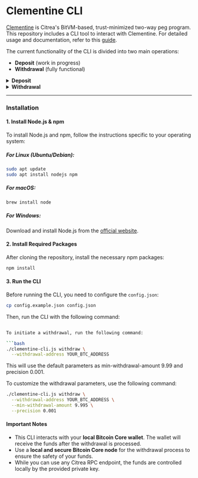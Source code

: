 # Clementine CLI

[Clementine](https://github.com/chainwayxyz/clementine) is Citrea's BitVM-based, trust-minimized two-way peg program. This repository includes a CLI tool to interact with Clementine. For detailed usage and documentation, refer to this [guide](https://docs.citrea.xyz).

The current functionality of the CLI is divided into two main operations:
- **Deposit** (work in progress)
- **Withdrawal** (fully functional)

<details>
  <summary><strong>Deposit</strong></summary>

Currently, the deposit operation is provided through a [UI](https://citrea.xyz/bridge). The primary function is to communicate with a backend that generates a deposit address tied to the user's EVM address and initiates backend tasks for BitVM pre-signature collection.

In the future, we plan to migrate the deposit functionality into this CLI. The implementation is still **work in progress**.

</details>

<details>
  <summary><strong>Withdrawal</strong></summary>

The withdrawal operation is fully functional via this CLI. Users can initiate a withdrawal from Clementine using two main parameters:
- `min-withdrawal-amount`: The minimum BTC amount the user wants to withdraw.
- `precision`: The decrement step for the withdrawal amount.

The program will start publishing withdrawal intents, beginning with 10 BTC and decreasing in equal steps defined by the precision parameter. If there is no response from the Citrea node, the program will cancel the operation at the specified minimum withdrawal amount.

### Example:
A user runs the CLI with `min-withdrawal-amount 9.995` and `precision 0.001`. The CLI will publish withdrawal intents as follows:
1. Request **10 BTC**, if no response:
2. Request **9.999 BTC**, if no response:
3. Request **9.998 BTC**, if no response:
4. Request **9.997 BTC**, if no response:
5. Request **9.996 BTC**, if no response:
6. Request **9.995 BTC**, if no response:
7. Cancel the operation if there is no response at 9.5 BTC.

</details>

---

### Installation

#### 1. Install Node.js & npm
To install Node.js and npm, follow the instructions specific to your operating system:

##### For Linux (Ubuntu/Debian):
```bash
sudo apt update
sudo apt install nodejs npm
```

##### For macOS:
```bash
brew install node
```

##### For Windows:
Download and install Node.js from the [official website](https://nodejs.org/).

#### 2. Install Required Packages
After cloning the repository, install the necessary npm packages:
```bash
npm install
```

#### 3. Run the CLI

Before running the CLI, you need to configure the `config.json`:

```bash
cp config.example.json config.json
```

Then, run the CLI with the following command:
```bash

To initiate a withdrawal, run the following command:

```bash
./clementine-cli.js withdraw \
  --withdrawal-address YOUR_BTC_ADDRESS
```
This will use the default parameters as min-withdrawal-amount 9.99 and precision 0.001.

To customize the withdrawal parameters, use the following command:

```bash
./clementine-cli.js withdraw \
  --withdrawal-address YOUR_BTC_ADDRESS \
  --min-withdrawal-amount 9.995 \
  --precision 0.001
```

#### Important Notes
- This CLI interacts with your **local Bitcoin Core wallet**. The wallet will receive the funds after the withdrawal is processed.
- Use a **local and secure Bitcoin Core node** for the withdrawal process to ensure the safety of your funds.
- While you can use any Citrea RPC endpoint, the funds are controlled locally by the provided private key.
